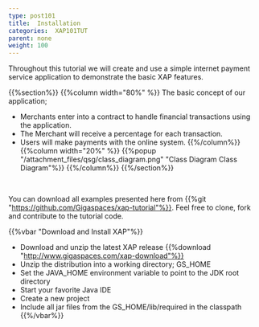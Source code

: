 ```yaml
---
type: post101
title:  Installation
categories:  XAP101TUT
parent: none
weight: 100
---
```




Throughout this tutorial we will create and use a simple internet payment service application to demonstrate the basic XAP features.



{{%section%}}
{{%column width="80%" %}}
The basic concept of our application;

- Merchants enter into a contract to handle financial transactions using the application.
- The Merchant will receive a percentage for each transaction.
- Users will make payments with the online system.
{{%/column%}}
{{%column width="20%" %}}
{{%popup "/attachment_files/qsg/class_diagram.png"  "Class Diagram Class Diagram"%}}
{{%/column%}}
{{%/section%}}


<br>

You can download all examples presented here from {{%git "https://github.com/Gigaspaces/xap-tutorial"%}}. Feel free to clone, fork and contribute to the tutorial code.

{{%vbar "Download and Install XAP"%}}
- Download and unzip the latest XAP release {{%download "http://www.gigaspaces.com/xap-download"%}}
- Unzip the distribution into a working directory; GS_HOME
- Set the JAVA_HOME environment variable to point to the JDK root directory
- Start your favorite Java IDE
- Create a new project
- Include all jar files from the GS_HOME/lib/required in the classpath
{{%/vbar%}}
